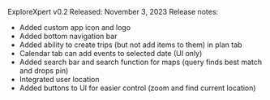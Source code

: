 ExploreXpert v0.2
Released: November 3, 2023
Release notes:

* Added custom app icon and logo
* Added bottom navigation bar
* Added ability to create trips (but not add items to them) in plan tab
* Calendar tab can add events to selected date (UI only)
* Added search bar and search function for maps (query finds best match and drops pin)
* Integrated user location
* Added buttons to UI for easier control (zoom and find current location)

